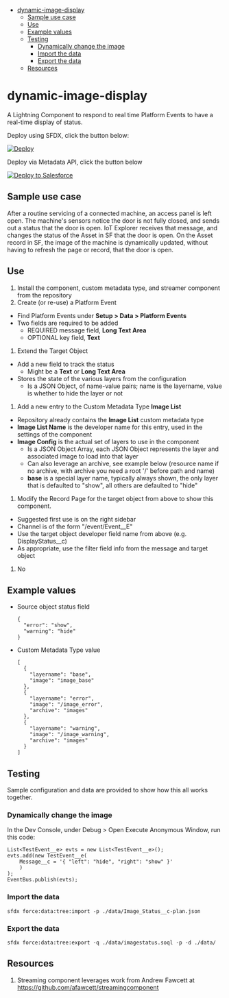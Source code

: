 <!-- TOC depthFrom:1 depthTo:6 withLinks:1 updateOnSave:1 orderedList:0 -->

- [dynamic-image-display](#dynamic-image-display)
	- [Sample use case](#sample-use-case)
	- [Use](#use)
	- [Example values](#example-values)
	- [Testing](#testing)
		- [Dynamically change the image](#dynamically-change-the-image)
		- [Import the data](#import-the-data)
		- [Export the data](#export-the-data)
	- [Resources](#resources)

<!-- /TOC -->

# dynamic-image-display

A Lightning Component to respond to real time Platform Events to have a real-time display of status.

Deploy using SFDX, click the button below:

[![Deploy](https://deploy-to-sfdx.com/dist/assets/images/DeployToSFDX.svg)](https://deploy-to-sfdx.com/deploy?template=https://github.com/chadevanssf/dynamic-image-display)

Deploy via Metadata API, click the button below

<a href="https://githubsfdeploy.herokuapp.com"><img alt="Deploy to Salesforce"         src="https://raw.githubusercontent.com/afawcett/githubsfdeploy/master/deploy.png"></a>

## Sample use case

After a routine servicing of a connected machine, an access panel is left open. The machine's sensors notice the door is not fully closed, and sends out a status that the door is open. IoT Explorer receives that message, and changes the status of the Asset in SF that the door is open. On the Asset record in SF, the image of the machine is dynamically updated, without having to refresh the page or record, that the door is open.

## Use

1. Install the component, custom metadata type, and streamer component from the repository
1. Create (or re-use) a Platform Event
  * Find Platform Events under **Setup > Data > Platform Events**
  * Two fields are required to be added
    * REQUIRED message field, **Long Text Area**
    * OPTIONAL key field, **Text**
1. Extend the Target Object
  * Add a new field to track the status
    * Might be a **Text** or **Long Text Area**
  * Stores the state of the various layers from the configuration
    * Is a JSON Object, of name-value pairs; name is the layername, value is whether to hide the layer or not
1. Add a new entry to the Custom Metadata Type **Image List**
  * Repository already contains the **Image List** custom metadata type
  * **Image List Name** is the developer name for this entry, used in the settings of the component
  * **Image Config** is the actual set of layers to use in the component
    * Is a JSON Object Array, each JSON Object represents the layer and associated image to load into that layer
    * Can also leverage an archive, see example below (resource name if no archive, with archive you need a root '/' before path and name)
    * **base** is a special layer name, typically always shown, the only layer that is defaulted to "show", all others are defaulted to "hide"
1. Modify the Record Page for the target object from above to show this component.
  * Suggested first use is on the right sidebar
  * Channel is of the form "/event/Event__E"
  * Use the target object developer field name from above (e.g. DisplayStatus__c)
  * As appropriate, use the filter field info from the message and target object
1. No

## Example values

* Source object status field
  ```
  {
    "error": "show",
    "warning": "hide"
  }
  ```
* Custom Metadata Type value
  ```
  [
    {
      "layername": "base",
      "image": "image_base"
    },
    {
      "layername": "error",
      "image": "/image_error",
      "archive": "images"
    },
    {
      "layername": "warning",
      "image": "/image_warning",
      "archive": "images"
    }
  ]
  ```

## Testing

Sample configuration and data are provided to show how this all works together.

### Dynamically change the image

In the Dev Console, under Debug > Open Execute Anonymous Window, run this code:

```
List<TestEvent__e> evts = new List<TestEvent__e>();
evts.add(new TestEvent__e(
    Message__c = '{ "left": "hide", "right": "show" }'
	)
);
EventBus.publish(evts);
```

### Import the data

```
sfdx force:data:tree:import -p ./data/Image_Status__c-plan.json
```

### Export the data

```
sfdx force:data:tree:export -q ./data/imagestatus.soql -p -d ./data/
```

## Resources

1. Streaming component leverages work from Andrew Fawcett at https://github.com/afawcett/streamingcomponent
